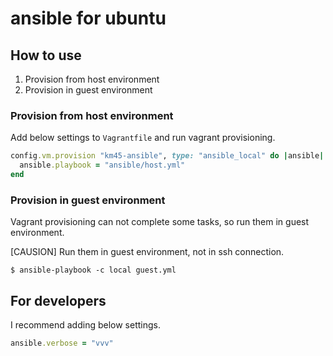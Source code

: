 # ansible for ubuntu

## How to use

1. Provision from host environment
1. Provision in guest environment

### Provision from host environment

Add below settings to `Vagrantfile` and run vagrant provisioning.

```ruby
config.vm.provision "km45-ansible", type: "ansible_local" do |ansible|
  ansible.playbook = "ansible/host.yml"
end
```

### Provision in guest environment

Vagrant provisioning can not complete some tasks,
so run them in guest environment.

[CAUSION] Run them in guest environment, not in ssh connection.

```console
$ ansible-playbook -c local guest.yml
```

## For developers

I recommend adding below settings.

```ruby
ansible.verbose = "vvv"
```
